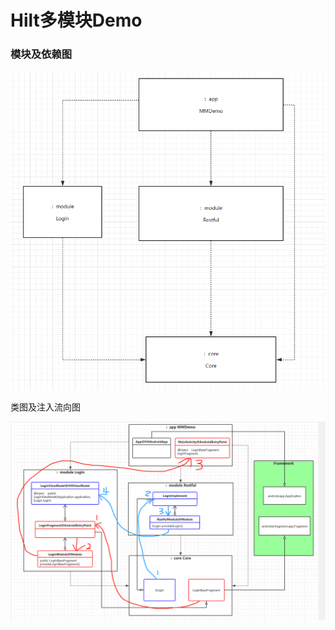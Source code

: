 # Hilt多模块Demo

### 模块及依赖图

![](https://raw.githubusercontent.com/soapgu/MMDemo/master/images/%E5%A4%9A%E6%A8%A1%E5%9D%97%E8%80%A6%E5%90%88%E5%9B%BE.png)

类图及注入流向图

![](https://raw.githubusercontent.com/soapgu/MMDemo/master/images/Hilt%E6%B3%A8%E5%85%A5%E6%B5%81%E5%90%91%E5%9B%BE.png)









